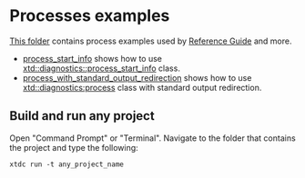 # Processes examples

[This folder](.) contains process examples used by [Reference Guide](https://gammasoft71.github.io/xtd/reference_guides/latest/) and more.

* [process_start_info](process_start_info/README.md) shows how to use [xtd::diagnostics::process_start_info](https://gammasoft71.github.io/xtd/reference_guides/latest/classxtd_1_1diagnostics_1_1process__start__info.html) class.
* [process_with_standard_output_redirection](process_with_standard_output_redirection/README.md) shows how to use [xtd::diagnostics:process](https://gammasoft71.github.io/xtd/reference_guides/latest/classxtd_1_1diagnostics_1_1process.html) class with standard output redirection.

## Build and run any project

Open "Command Prompt" or "Terminal". Navigate to the folder that contains the project and type the following:

```shell
xtdc run -t any_project_name
```
